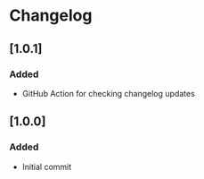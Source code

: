 # Changelog

## [1.0.1]

### Added

- GitHub Action for checking changelog updates

## [1.0.0]

### Added

- Initial commit

